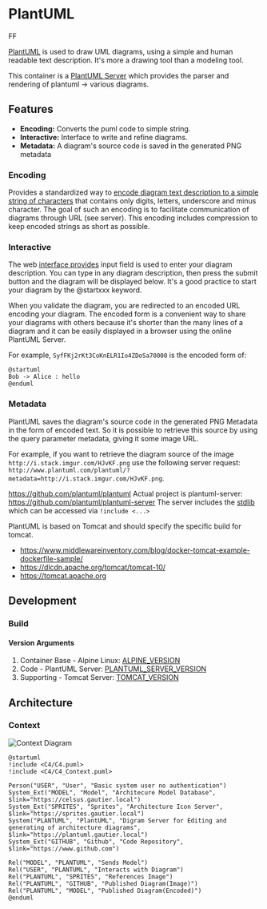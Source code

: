 # PlantUML

FF

[PlantUML](https://plantuml.com) is used to draw UML diagrams, using a simple and human readable text description. It's more a drawing tool than a modeling tool.

This container is a [PlantUML Server](https://github.com/plantuml/plantuml-server) which provides the parser and rendering of plantuml -> various diagrams.

## Features

- **Encoding:** Converts the puml code to simple string.
- **Interactive:** Interface to write and refine diagrams.
- **Metadata:** A diagram's source code is saved in the generated PNG metadata 


### Encoding

Provides a standardized way to [encode diagram text description to a simple string of characters](https://plantuml.com/text-encoding) that contains only digits, letters, underscore and minus character. The goal of such an encoding is to facilitate communication of diagrams through URL (see server). This encoding includes compression to keep encoded strings as short as possible.

### Interactive

The web [interface provides](https://plantuml.com/server) input field is used to enter your diagram description. You can type in any diagram description, then press the submit button and the diagram will be displayed below. It's a good practice to start your diagram by the @startxxx keyword.

When you validate the diagram, you are redirected to an encoded URL encoding your diagram. The encoded form is a convenient way to share your diagrams with others because it's shorter than the many lines of a diagram and it can be easily displayed in a browser using the online PlantUML Server.

For example, `SyfFKj2rKt3CoKnELR1Io4ZDoSa70000` is the encoded form of:
```
@startuml
Bob -> Alice : hello
@enduml
```

### Metadata

PlantUML saves the diagram's source code in the generated PNG Metadata in the form of encoded text. So it is possible to retrieve this source by using the query parameter metadata, giving it some image URL.

For example, if you want to retrieve the diagram source of the image `http://i.stack.imgur.com/HJvKF.png` use the following server request: `http://www.plantuml.com/plantuml/?metadata=http://i.stack.imgur.com/HJvKF.png`.



https://github.com/plantuml/plantuml
Actual project is plantuml-server: https://github.com/plantuml/plantuml-server
The server includes the [stdlib](https://github.com/plantuml/plantuml-stdlib) which can be accessed via `!include <...>`  

PlantUML is based on Tomcat and should specify the specific build for tomcat.
- https://www.middlewareinventory.com/blog/docker-tomcat-example-dockerfile-sample/
- https://dlcdn.apache.org/tomcat/tomcat-10/
- https://tomcat.apache.org

## Development

### Build

#### Version Arguments

1. Container Base - Alpine Linux: [ALPINE_VERSION](https://hub.docker.com/repository/registry-1.docker.io/gautada/alpine/tags?page=1&ordering=last_updated) 
2. Code - PlantUML Server: [PLANTUML_SERVER_VERSION](https://github.com/plantuml/plantuml-server/tags)
3. Supporting - Tomcat Server: [TOMCAT_VERSION](https://dlcdn.apache.org/tomcat/tomcat-10)

## Architecture

### Context

![Context Diagram](https://www.plantuml.com/plantuml/svg/VLB1JiCm3BtlAqp5OKYekt12W0HR1PKOLErsdhBKQoFIf8fT1dzFqcrQOS0fZkttdb-SCsMaxag4c-dLP7eLjrsZxqPdtxEhgJMC7xolZZ9qPCquMXP97br2j2HquNmGf2JG9p4sqFaa60kYuneDAobOMHDTZ8g-lae-U1pDNsV9Su3EROaw1FTErefHTWwXJy9Ci5WBGbyzrygytKOrSqlNaub4JHt5bPTGw69jfT0_18eiJnT94PYBrdbY6efmK4cbDL2WU-zD_92W7UWFZN6KFT-_B9RptaEcXU5zF5EL4ysU5ZRMGL8gLgO2OKgeqA0J_TLkG0odAPK8I3eTfGtqVW7_-drC5q_BXp31e-AwMuTewfyHScmjARRkyvHvkzt6LTyUIzjunb6EUh2SeSa2JKcxpVZ6lk_m3OPjgVymJaWcs7fYcErS7H3V28yRod633er4WhGH5VxMVZIOTMkjgCRom3xkGHU_eOvMJa29aTvCwM5V)

```
@startuml
!include <C4/C4.puml>
!include <C4/C4_Context.puml>

Person("USER", "User", "Basic system user no authentication")
System_Ext("MODEL", "Model", "Architecure Model Database", $link="https://celsus.gautier.local")
System_Ext("SPRITES", "Sprites", "Architecture Icon Server", $link="https://sprites.gautier.local")
System("PLANTUML", "PlantUML", "Digram Server for Editing and generating of architecture diagrams", $link="https://plantuml.gautier.local")
System_Ext("GITHUB", "Github", "Code Repository", $link="https://www.github.com")

Rel("MODEL", "PLANTUML", "Sends Model")
Rel("USER", "PLANTUML", "Interacts with Diagram")
Rel("PLANTUML", "SPRITES", "References Image")
Rel("PLANTUML", "GITHUB", "Published Diagram(Image)")
Rel("PLANTUML", "MODEL", "Published Diagram(Encoded)")
@enduml
```
